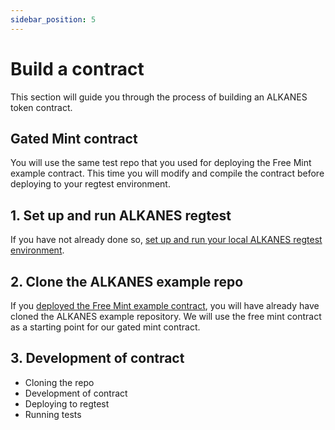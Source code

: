 ```yaml
---
sidebar_position: 5
---
```


# Build a contract

This section will guide you through the process of building an ALKANES token contract.

## Gated Mint contract

You will use the same test repo that you used for deploying the Free Mint example contract. This time you will modify and compile the contract before deploying to your regtest environment.

## 1. Set up and run ALKANES regtest

If you have not already done so, [set up and run your local ALKANES regtest environment](./setup.md). 

## 2. Clone the ALKANES example repo

If you [deployed the Free Mint example contract](./deploy.md), you will have already have cloned the ALKANES example repository. We will use the free mint contract as a starting point for our gated mint contract.

## 3. Development of contract

- Cloning the repo
- Development of contract
- Deploying to regtest
- Running tests